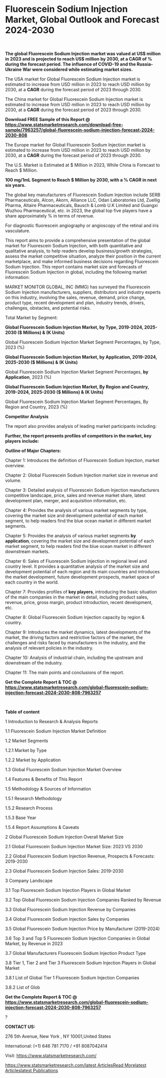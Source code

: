 <h1>Fluorescein Sodium Injection Market, Global Outlook and Forecast 2024-2030</h1><br/><p><strong>The global Fluorescein Sodium Injection market was valued at US$ million in 2023 and is projected to reach US$ million by 2030, at a <strong>CAGR</strong> of % during the forecast period. The influence of COVID-19 and the Russia-Ukraine War were considered while estimating market sizes.</strong></p>
 
 
 
 <p>The USA market for Global Fluorescein Sodium Injection market is estimated to increase from USD million in 2023 to reach USD million by 2030, at a <strong>CAGR</strong> during the forecast period of 2023 through 2030.</p>
 
 
 
 <p>The China market for Global Fluorescein Sodium Injection market is estimated to increase from USD million in 2023 to reach USD million by 2030, at a <strong>CAGR</strong> during the forecast period of 2023 through 2030.</p>
 
 
 
 <p><strong>Download FREE Sample of this Report @ <a href="https://www.statsmarketresearch.com/download-free-sample/7963257/global-fluorescein-sodium-injection-forecast-2024-2030-808">https://www.statsmarketresearch.com/download-free-sample/7963257/global-fluorescein-sodium-injection-forecast-2024-2030-808</a></strong></p>
 
 
 
 <p>The Europe market for Global Fluorescein Sodium Injection market is estimated to increase from USD million in 2023 to reach USD million by 2030, at a <strong>CAGR</strong> during the forecast period of 2023 through 2030.</p>
 
 
 
 <p>The U.S. Market is Estimated at $ Million in 2023, While China is Forecast to Reach $ Million.</p>
 
 
 
 <p><strong>100 mg/1mL Segment to Reach $ Million by 2030, with a % <strong>CAGR</strong> in next six years.</strong></p>
 
 
 
 <p>The global key manufacturers of Fluorescein Sodium Injection include SERB Pharmaceuticals, Alcon, Akorn, Alliance LLC, Odan Laboratories Ltd, Zuellig Pharma, Altaire Pharmaceuticals, Bausch & Lomb U.K Limited and Guangxi Wuzhou Pharmaceutical, etc. in 2023, the global top five players have a share approximately % in terms of revenue.</p>
 
 
 
 <p>For diagnostic fluorescein angiography or angioscopy of the retinal and iris vasculature.</p>
 
 
 
 <p>This report aims to provide a comprehensive presentation of the global market for Fluorescein Sodium Injection, with both quantitative and qualitative analysis, to help readers develop business/growth strategies, assess the market competitive situation, analyze their position in the current marketplace, and make informed business decisions regarding Fluorescein Sodium Injection. This report contains market size and forecasts of Fluorescein Sodium Injection in global, including the following market information:</p>
 
 
 
 <p>MARKET MONITOR GLOBAL, INC (MMG) has surveyed the Fluorescein Sodium Injection manufacturers, suppliers, distributors and industry experts on this industry, involving the sales, revenue, demand, price change, product type, recent development and plan, industry trends, drivers, challenges, obstacles, and potential risks.</p>
 
 
 
 <p>Total Market by Segment:</p>
 
 
 
 <p><strong>Global Fluorescein Sodium Injection Market, by Type, 2019-2024, 2025-2030 ($ Millions) & (K Units)</strong></p>
 
 
 
 <p>Global Fluorescein Sodium Injection Market Segment Percentages, by Type, 2023 (%)</p>
 
 
 
 <p><strong>Global Fluorescein Sodium Injection Market, <strong>by Application</strong>, 2019-2024, 2025-2030 ($ Millions) & (K Units)</strong></p>
 
 
 
 <p>Global Fluorescein Sodium Injection Market Segment Percentages, <strong>by Application</strong>, 2023 (%)</p>
 
 
 
 <p><strong>Global Fluorescein Sodium Injection Market, By Region and Country, 2019-2024, 2025-2030 ($ Millions) & (K Units)</strong></p>
 
 
 
 <p>Global Fluorescein Sodium Injection Market Segment Percentages, By Region and Country, 2023 (%)</p>
 
 
 
 <p><strong>Competitor Analysis</strong></p>
 
 
 
 <p>The report also provides analysis of leading market participants including:</p>
 
 
 
 <p><strong>Further, the report presents profiles of competitors in the market, <strong>key players</strong> include:</strong></p>
 
 
 
 <p><strong>Outline of Major Chapters:</strong></p>
 
 
 
 <p>Chapter 1: Introduces the definition of Fluorescein Sodium Injection, market overview.</p>
 
 
 
 <p>Chapter 2: Global Fluorescein Sodium Injection market size in revenue and volume.</p>
 
 
 
 <p>Chapter 3: Detailed analysis of Fluorescein Sodium Injection manufacturers competitive landscape, price, sales and revenue market share, latest development plan, merger, and acquisition information, etc.</p>
 
 
 
 <p>Chapter 4: Provides the analysis of various market segments by type, covering the market size and development potential of each market segment, to help readers find the blue ocean market in different market segments.</p>
 
 
 
 <p>Chapter 5: Provides the analysis of various market segments <strong>by application</strong>, covering the market size and development potential of each market segment, to help readers find the blue ocean market in different downstream markets.</p>
 
 
 
 <p>Chapter 6: Sales of Fluorescein Sodium Injection in regional level and country level. It provides a quantitative analysis of the market size and development potential of each region and its main countries and introduces the market development, future development prospects, market space of each country in the world.</p>
 
 
 
 <p>Chapter 7: Provides profiles of <strong>key players</strong>, introducing the basic situation of the main companies in the market in detail, including product sales, revenue, price, gross margin, product introduction, recent development, etc.</p>
 
 
 
 <p>Chapter 8: Global Fluorescein Sodium Injection capacity by region & country.</p>
 
 
 
 <p>Chapter 9: Introduces the market dynamics, latest developments of the market, the driving factors and restrictive factors of the market, the challenges and risks faced by manufacturers in the industry, and the analysis of relevant policies in the industry.</p>
 
 
 
 <p>Chapter 10: Analysis of industrial chain, including the upstream and downstream of the industry.</p>
 
 
 
 <p>Chapter 11: The main points and conclusions of the report.</p>
 
 
 
 <div><b>Get the Complete Report & TOC @ <a href="https://www.statsmarketresearch.com/global-fluorescein-sodium-injection-forecast-2024-2030-808-7963257">https://www.statsmarketresearch.com/global-fluorescein-sodium-injection-forecast-2024-2030-808-7963257</a></b></div>
 
 
 
 <p><br />
 
 <b>Table of content</b></p>
 
 
 
 <p>1 Introduction to Research & Analysis Reports<br />
 
 1.1 Fluorescein Sodium Injection Market Definition<br />
 
 1.2 Market Segments<br />
 
 1.2.1 Market by Type<br />
 
 1.2.2 Market by Application<br />
 
 1.3 Global Fluorescein Sodium Injection Market Overview<br />
 
 1.4 Features & Benefits of This Report<br />
 
 1.5 Methodology & Sources of Information<br />
 
 1.5.1 Research Methodology<br />
 
 1.5.2 Research Process<br />
 
 1.5.3 Base Year<br />
 
 1.5.4 Report Assumptions & Caveats<br />
 
 2 Global Fluorescein Sodium Injection Overall Market Size<br />
 
 2.1 Global Fluorescein Sodium Injection Market Size: 2023 VS 2030<br />
 
 2.2 Global Fluorescein Sodium Injection Revenue, Prospects & Forecasts: 2019-2030<br />
 
 2.3 Global Fluorescein Sodium Injection Sales: 2019-2030<br />
 
 3 Company Landscape<br />
 
 3.1 Top Fluorescein Sodium Injection Players in Global Market<br />
 
 3.2 Top Global Fluorescein Sodium Injection Companies Ranked by Revenue<br />
 
 3.3 Global Fluorescein Sodium Injection Revenue by Companies<br />
 
 3.4 Global Fluorescein Sodium Injection Sales by Companies<br />
 
 3.5 Global Fluorescein Sodium Injection Price by Manufacturer (2019-2024)<br />
 
 3.6 Top 3 and Top 5 Fluorescein Sodium Injection Companies in Global Market, by Revenue in 2023<br />
 
 3.7 Global Manufacturers Fluorescein Sodium Injection Product Type<br />
 
 3.8 Tier 1, Tier 2 and Tier 3 Fluorescein Sodium Injection Players in Global Market<br />
 
 3.8.1 List of Global Tier 1 Fluorescein Sodium Injection Companies<br />
 
 3.8.2 List of Glob</p>
 
 
 
 <div><b>Get the Complete Report & TOC @ <a href="https://www.statsmarketresearch.com/global-fluorescein-sodium-injection-forecast-2024-2030-808-7963257">https://www.statsmarketresearch.com/global-fluorescein-sodium-injection-forecast-2024-2030-808-7963257</a></b></div>
 
 
 
 <p>? </p>
 
 
 
 <p><b>CONTACT US:</b><br />
 
 276 5th Avenue, New York , NY 10001,United States<br />
 
 International: (+1) 646 781 7170 / +91 8087042414<br />
 
 Visit: <a href="https://www.statsmarketresearch.com/">https://www.statsmarketresearch.com/</a><br />
 
 <a href="https://gyeongbokgung.com">https://www.statsmarketresearch.com/</a><a href="https://hallyeomaritime.com">latest Articles</a><a href="https://jingwansa.com">Read More</a><a href="https://nguoiviet.jp/">latest Articles</a><a href="https://www.intelmarketresearch.com/">latest Publications</a></p>